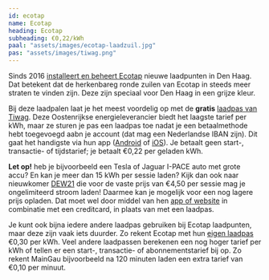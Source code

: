 ```yaml
---
id: ecotap
name: Ecotap
heading: Ecotap
subheading: €0,22/kWh
paal: "assets/images/ecotap-laadzuil.jpg"
pas: "assets/images/tiwag.png"
---
```

Sinds 2016 [installeert en beheert Ecotap](https://www.ecotap.nl/uitvoering-van-1200-laadpunten-den-haag-begonnen/) nieuwe laadpunten in Den Haag. Dat betekent dat de herkenbareg ronde zuilen van Ecotap in steeds meer straten te vinden zijn. Deze zijn speciaal voor Den Haag in een grijze kleur.

Bij deze laadpalen laat je het meest voordelig op met de **gratis** [laadpas van Tiwag](https://www.tiwag.at/privatkunden/energieeffizienz/mobilitaet/anforderung-tiwag-mobilitaetskarte/). Deze Oostenrijkse energieleverancier biedt het laagste tarief per kWh, maar ze sturen je pas een laadpas toe nadat je een betaalmethode hebt toegevoegd aabn je account (dat mag een Nederlandse IBAN zijn). Dit gaat het handigste via hun app ([Android](https://play.google.com/store/apps/details?id=com.beenergised.chargemobile.tiwag) of [iOS](https://itunes.apple.com/nl/app/tiwag-e-mobility-app/id1236700761)). Je betaalt geen start-, transactie- of tijdstarief; je betaalt €0,22 per geladen kWh.

**Let op!** heb je bijvoorbeeld een Tesla of Jaguar I-PACE auto met grote accu? En kan je meer dan 15 kWh per sessie laden? Kijk dan ook naar nieuwkomer [DEW21](https://elektromobilitaet.dew21.de/fahr-e) die voor de vaste prijs van €4,50 per sessie mag je ongelimiteerd stroom laden! Daarmee kan je mogelijk voor een nog lagere prijs opladen. Dat moet wel door middel van hen [app of website](https://dew21-ladeapp.chargecloud.de) in combinatie met een creditcard, in plaats van met een laadpas.

Je kunt ook bijna iedere andere laadpas gebruiken bij Ecotap laadpunten, maar deze zijn vaak iets duurder. Zo rekent Ecotap met hun [eigen laadpas](https://ecotap.evc-net.com/Register/NonCompany?lang=nl) €0,30 per kWh. Veel andere laadpassen berekenen een nog hoger tarief per kWh of tellen er een start-, transactie- of abonnementstarief bij op. Zo rekent MainGau bijvoorbeeld na 120 minuten laden een extra tarief van €0,10 per minuut.

